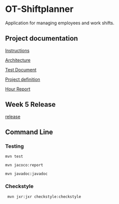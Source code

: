 # OT-Shiftplanner

Application for managing employees and work shifts.

## Project documentation

[Instructions](https://github.com/LauriKajakko/ot-harjoitustyo/blob/main/documentation/Instructions.md)

[Architecture](https://github.com/LauriKajakko/ot-harjoitustyo/blob/main/documentation/architecture.md)

[Test Document](https://github.com/LauriKajakko/ot-harjoitustyo/blob/main/documentation/test_document.md)

[Project definition](https://github.com/LauriKajakko/ot-harjoitustyo/blob/main/documentation/definition.md)

[Hour Report](https://github.com/LauriKajakko/ot-harjoitustyo/blob/main/documentation/HourReport.md)

## Week 5 Release

[release](https://github.com/LauriKajakko/ot-harjoitustyo/releases/tag/Week5)

## Command Line

### Testing

```
mvn test
```

```
mvn jacoco:report
```

```
mvn javadoc:javadoc
```

### Checkstyle

```
 mvn jxr:jxr checkstyle:checkstyle
```





